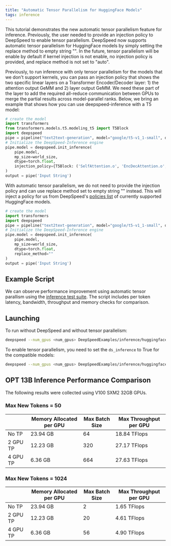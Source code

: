 ```yaml
---
title: "Automatic Tensor Parallelism for HuggingFace Models"
tags: inference
---
```


This tutorial demonstrates the new automatic tensor parallelism feature for inference. Previously, the user needed to provide an injection policy to DeepSpeed to enable tensor parallelism. DeepSpeed now supports automatic tensor parallelism for HuggingFace models by simply setting the replace method to empty string "". In the future, tensor parallelism will be enable by default if kernel injection is not enable, no injection policy is provided, and replace method is not set to "auto".

Previously, to run inference with only tensor parallelism for the models that we don't support kernels, you can pass an injection policy that shows the two specific linear layers on a Transformer Encoder/Decoder layer: 1) the attention output GeMM and 2) layer output GeMM. We need these part of the layer to add the required all-reduce communication between GPUs to merge the partial results across model-parallel ranks. Below, we bring an example that shows how you can use deepspeed-inference with a T5 model:

```python
# create the model
import transformers
from transformers.models.t5.modeling_t5 import T5Block
import deepspeed
pipe = pipeline("text2text-generation", model="google/t5-v1_1-small", device=local_rank)
# Initialize the DeepSpeed-Inference engine
pipe.model = deepspeed.init_inference(
    pipe.model,
    mp_size=world_size,
    dtype=torch.float,
    injection_policy={T5Block: ('SelfAttention.o', 'EncDecAttention.o', 'DenseReluDense.wo')}
)
output = pipe('Input String')
```

With automatic tensor parallelism, we do not need to provide the injection policy and can use replace method set to empty string "" instead. This will inject a policy for us from DeepSpeed's [policies list](https://github.com/microsoft/DeepSpeed/blob/818d143a669d510d4ff61c964cecba720e36e940/deepspeed/module_inject/parser_policies.py) of currently supported HuggingFace models.

```python
# create the model
import transformers
import deepspeed
pipe = pipeline("text2text-generation", model="google/t5-v1_1-small", device=local_rank)
# Initialize the DeepSpeed-Inference engine
pipe.model = deepspeed.init_inference(
    pipe.model,
    mp_size=world_size,
    dtype=torch.float,
    replace_method=""
)
output = pipe('Input String')
```


## Example Script

We can observe performance improvement using automatic tensor parallism using the [inference test suite](https://github.com/microsoft/DeepSpeedExamples/blob/master/inference/huggingface/text-generation/inference-test.py). The script includes per token latency, bandwidth, throughput and memory checks for comparison.


## Launching

To run without DeepSpeed and without tensor parallelism:

```bash
deepspeed --num_gpus <num_gpus> DeepSpeedExamples/inference/huggingface/text-generation/inference-test.py --name <model> --batch_size <batch_size>
```


To enable tensor parallelism, you need to set the `ds_inference` to True for the compatible models:

```bash
deepspeed --num_gpus <num_gpus> DeepSpeedExamples/inference/huggingface/text-generation/inference-test.py --name <model> --batch_size <batch_size> --ds_inference
```

## OPT 13B Inference Performance Comparison

The following results were collected using V100 SXM2 32GB GPUs.

### Max New Tokens = 50
| | Memory Allocated per GPU | Max Batch Size | Max Throughput per GPU |
|---|---|---|---|
| No TP    | 23.94 GB | 64  | 18.84 TFlops |
| 2 GPU TP | 12.23 GB | 320 | 27.17 TFlops |
| 4 GPU TP | 6.36 GB  | 664 | 27.63 TFlops |

### Max New Tokens = 1024
| | Memory Allocated per GPU | Max Batch Size | Max Throughput per GPU |
|---|---|---|---|
| No TP    | 23.94 GB | 2  | 1.65 TFlops |
| 2 GPU TP | 12.23 GB | 20 | 4.61 TFlops |
| 4 GPU TP | 6.36 GB  | 56 | 4.90 TFlops |
